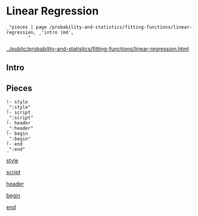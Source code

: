 # Linear Regression

    _"pieces | page /probability-and-statistics/fitting-functions/linear-regression, _'intro |md',
            "

[../public/probability-and-statistics/fitting-functions/linear-regression.html](# "save:")


## Intro

## Pieces

    !- style
    _":style"
    !- script
    _":script"
    !- header
    _":header"
    !- begin
    _":begin"
    !- end
    _":end"

[style]() 

[script]()

[header]()

[begin]()

[end]()

